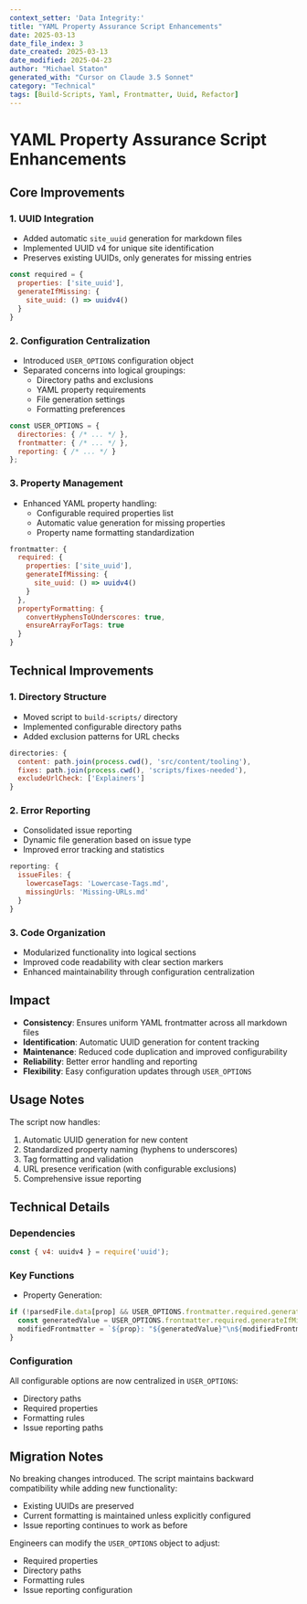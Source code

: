 ```yaml
---
context_setter: 'Data Integrity:'
title: "YAML Property Assurance Script Enhancements"
date: 2025-03-13
date_file_index: 3
date_created: 2025-03-13
date_modified: 2025-04-23
author: "Michael Staton"
generated_with: "Cursor on Claude 3.5 Sonnet"
category: "Technical"
tags: [Build-Scripts, Yaml, Frontmatter, Uuid, Refactor]
---
```


# YAML Property Assurance Script Enhancements

## Core Improvements

### 1. UUID Integration
- Added automatic `site_uuid` generation for markdown files
- Implemented UUID v4 for unique site identification
- Preserves existing UUIDs, only generates for missing entries
```javascript
const required = {
  properties: ['site_uuid'],
  generateIfMissing: {
    site_uuid: () => uuidv4()
  }
}
```

### 2. Configuration Centralization
- Introduced `USER_OPTIONS` configuration object
- Separated concerns into logical groupings:
  - Directory paths and exclusions
  - YAML property requirements
  - File generation settings
  - Formatting preferences
```javascript
const USER_OPTIONS = {
  directories: { /* ... */ },
  frontmatter: { /* ... */ },
  reporting: { /* ... */ }
};
```

### 3. Property Management
- Enhanced YAML property handling:
  - Configurable required properties list
  - Automatic value generation for missing properties
  - Property name formatting standardization
```javascript
frontmatter: {
  required: {
    properties: ['site_uuid'],
    generateIfMissing: {
      site_uuid: () => uuidv4()
    }
  },
  propertyFormatting: {
    convertHyphensToUnderscores: true,
    ensureArrayForTags: true
  }
}
```

## Technical Improvements

### 1. Directory Structure
- Moved script to `build-scripts/` directory
- Implemented configurable directory paths
- Added exclusion patterns for URL checks
```javascript
directories: {
  content: path.join(process.cwd(), 'src/content/tooling'),
  fixes: path.join(process.cwd(), 'scripts/fixes-needed'),
  excludeUrlCheck: ['Explainers']
}
```

### 2. Error Reporting
- Consolidated issue reporting
- Dynamic file generation based on issue type
- Improved error tracking and statistics
```javascript
reporting: {
  issueFiles: {
    lowercaseTags: 'Lowercase-Tags.md',
    missingUrls: 'Missing-URLs.md'
  }
}
```

### 3. Code Organization
- Modularized functionality into logical sections
- Improved code readability with clear section markers
- Enhanced maintainability through configuration centralization

## Impact

- **Consistency**: Ensures uniform YAML frontmatter across all markdown files
- **Identification**: Automatic UUID generation for content tracking
- **Maintenance**: Reduced code duplication and improved configurability
- **Reliability**: Better error handling and reporting
- **Flexibility**: Easy configuration updates through `USER_OPTIONS`

## Usage Notes

The script now handles:
1. Automatic UUID generation for new content
2. Standardized property naming (hyphens to underscores)
3. Tag formatting and validation
4. URL presence verification (with configurable exclusions)
5. Comprehensive issue reporting

## Technical Details

### Dependencies
```javascript
const { v4: uuidv4 } = require('uuid');
```

### Key Functions
- Property Generation:
```javascript
if (!parsedFile.data[prop] && USER_OPTIONS.frontmatter.required.generateIfMissing[prop]) {
  const generatedValue = USER_OPTIONS.frontmatter.required.generateIfMissing[prop]();
  modifiedFrontmatter = `${prop}: "${generatedValue}"\n${modifiedFrontmatter}`;
}
```

### Configuration
All configurable options are now centralized in `USER_OPTIONS`:
- Directory paths
- Required properties
- Formatting rules
- Issue reporting paths

## Migration Notes

No breaking changes introduced. The script maintains backward compatibility while adding new functionality:
- Existing UUIDs are preserved
- Current formatting is maintained unless explicitly configured
- Issue reporting continues to work as before

Engineers can modify the `USER_OPTIONS` object to adjust:
- Required properties
- Directory paths
- Formatting rules
- Issue reporting configuration
